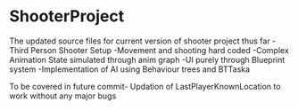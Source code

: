 # ShooterProject
The updated source files for current version of shooter project thus far
-Third Person Shooter Setup 
-Movement and shooting hard coded 
-Complex Animation State simulated through anim graph
-UI purely through Blueprint system
-Implementation of AI using Behaviour trees and BTTaska 

To be covered in future commit-
Updation of LastPlayerKnownLocation to work without any major bugs 
